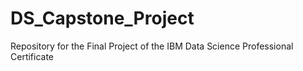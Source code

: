 # DS_Capstone_Project

Repository for the Final Project of the IBM Data Science Professional Certificate
